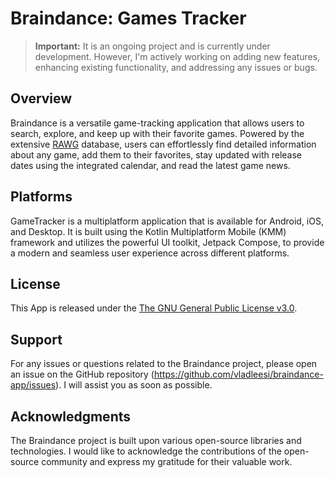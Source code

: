 # Braindance: Games Tracker

> **Important:**
> It is an ongoing project and is currently under development. However, I'm actively working on adding new features, enhancing existing functionality, and addressing any issues or bugs.

## Overview
Braindance is a versatile game-tracking application that allows users to search, explore, and keep up with their favorite games. Powered by the extensive [RAWG](https://rawg.io/apidocs) database, users can effortlessly find detailed information about any game, add them to their favorites, stay updated with release dates using the integrated calendar, and read the latest game news.

## Platforms
GameTracker is a multiplatform application that is available for Android, iOS, and Desktop. It is built using the Kotlin Multiplatform Mobile (KMM) framework and utilizes the powerful UI toolkit, Jetpack Compose, to provide a modern and seamless user experience across different platforms.

## License
This App is released under the [The GNU General Public License v3.0](LICENSE).

## Support
For any issues or questions related to the Braindance project, please open an issue on the GitHub repository (https://github.com/vladleesi/braindance-app/issues). I will assist you as soon as possible.

## Acknowledgments
The Braindance project is built upon various open-source libraries and technologies. I would like to acknowledge the contributions of the open-source community and express my gratitude for their valuable work.
